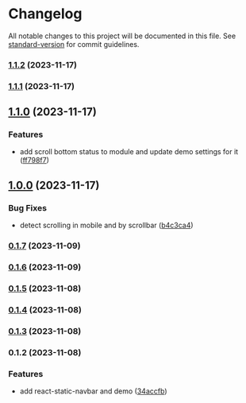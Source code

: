 # Changelog

All notable changes to this project will be documented in this file. See [standard-version](https://github.com/conventional-changelog/standard-version) for commit guidelines.

### [1.1.2](https://github.com/waitingwittykitty/react-sticky-navbar/compare/v1.1.1...v1.1.2) (2023-11-17)

### [1.1.1](https://github.com/waitingwittykitty/react-sticky-navbar/compare/v1.1.0...v1.1.1) (2023-11-17)

## [1.1.0](https://github.com/waitingwittykitty/react-sticky-navbar/compare/v1.0.0...v1.1.0) (2023-11-17)


### Features

* add scroll bottom status to module and update demo settings for it ([ff798f7](https://github.com/waitingwittykitty/react-sticky-navbar/commit/ff798f78329d902888d23a45798e08356976a54a))

## [1.0.0](https://github.com/waitingwittykitty/react-sticky-navbar/compare/v0.1.7...v1.0.0) (2023-11-17)


### Bug Fixes

* detect scrolling in mobile and by scrollbar ([b4c3ca4](https://github.com/waitingwittykitty/react-sticky-navbar/commit/b4c3ca476f5b5db9998faba1ec532f8a40fdd1f2))

### [0.1.7](https://github.com/waitingwittykitty/react-sticky-navbar/compare/v0.1.6...v0.1.7) (2023-11-09)

### [0.1.6](https://github.com/waitingwittykitty/react-sticky-navbar/compare/v0.1.5...v0.1.6) (2023-11-09)

### [0.1.5](https://github.com/waitingwittykitty/react-sticky-navbar/compare/v0.1.4...v0.1.5) (2023-11-08)

### [0.1.4](https://github.com/waitingwittykitty/react-sticky-navbar/compare/v0.1.3...v0.1.4) (2023-11-08)

### [0.1.3](https://github.com/waitingwittykitty/react-sticky-navbar/compare/v0.1.2...v0.1.3) (2023-11-08)

### 0.1.2 (2023-11-08)


### Features

* add react-static-navbar and demo ([34accfb](https://github.com/waitingwittykitty/react-sticky-navbar/commit/34accfbe97d31e7fdb35397b69145f6aec5805f8))
